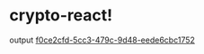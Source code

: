 # crypto-react!
output
[f0ce2cfd-5cc3-479c-9d48-eede6cbc1752](https://github.com/yvrjprshr/crypto-react/assets/66880935/661e5353-b859-467d-9f6c-e58c1b3322ef)
